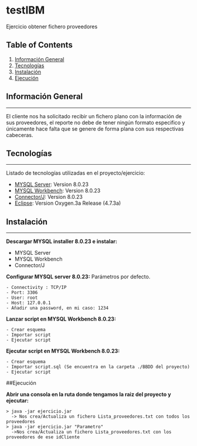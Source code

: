 # testIBM
Ejercicio obtener fichero proveedores

## Table of Contents
1. [Información General](#general-info)
2. [Tecnologías](#Tecnologías)
3. [Instalación](#Instalación)
4. [Ejecución](#Ejecución)

## Información General
***
El cliente nos ha solicitado recibir un fichero plano con la información de sus proveedores, el reporte no debe de tener ningún formato especifico y únicamente hace falta que se genere de forma plana con sus respectivas cabeceras.

## Tecnologías
***
Listado de tecnologías utilizadas en el proyecto/ejercicio:
* [MYSQL Server](https://https://dev.mysql.com/doc/relnotes/mysql/8.0/en/news-8-0-23.html): Version 8.0.23 
* [MYSQL Workbench](https://dev.mysql.com/doc/workbench/en/): Version 8.0.23
* [Connector/J](https://dev.mysql.com/doc/connector-j/8.0/en/): Version 8.0.23
* [Eclipse](https://www.eclipse.org/downloads/packages/release/oxygen/3a): Version Oxygen.3a Release (4.7.3a)

## Instalación
***
**Descargar MYSQL installer 8.0.23 e instalar:**

* MYSQL Server
* MYSQL Workbench
* Connector/J

**Configurar MYSQL server 8.0.23:**
Parámetros por defecto.
```
- Connectivity : TCP/IP
- Port: 3306
- User: root
- Host: 127.0.0.1
- Añadir una password, en mi caso: 1234
```
**Lanzar script en MYSQL Workbench 8.0.23:**
```
- Crear esquema
- Importar script
- Ejecutar script
```

**Ejecutar script en MYSQL Workbench 8.0.23:**
```
- Crear esquema
- Importar script.sql (Se encuentra en la carpeta ./BBDD del proyecto)
- Ejecutar script
```


##Ejecución

**Abrir una consola en la ruta donde tengamos la raiz del proyecto y ejecutar:**
```
> java -jar ejercicio.jar
  -> Nos crea/Actualiza un fichero Lista_proveedores.txt con todos los proveedores
> java -jar ejercicio.jar "Parametro"
  ->Nos crea/Actualiza un fichero Lista_proveedores.txt con los proveedores de ese idCliente
```
